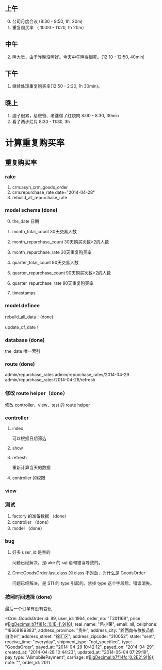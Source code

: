 ## 上午

0. 公司月度会议 (8:30 - 9:50, 1h, 20m)
1. 重复购买率 （ 10:00 - 11:20, 1h 20m）

## 中午

2. 睡大觉，由于昨晚没睡好。今天中午睡得很死。(12:10 - 12:50, 40min)

## 下午

1. 继续处理重复购买率(12:50 - 2:20, 1h 30min)。


## 晚上

1. 脑子很累，给爸爸、老婆做了红烧肉 8:00 - 8:30, 30min
2. 看了两步烂片 8:30 - 11:30, 3h


# 计算重复购买率


## 重复购买率

### rake

1. crm:asyn_crm_goods_order
2. crm:repurchase_rate date="2014-04-28"
3. rebuild_all_repurchase_rate

### model schema (done)

0. the_date 日期

1. month_total_count 30天交易人数
2. month_repurchase_count 30天购买次数>2的人数
3. month_repurchase_rate  30天重复购买率

4. quarter_total_count 90天交易人数
5. quarter_repurchase_count 90天购买次数>2的人数
6. quarter_repurchase_rate 90天重复购买率

7. timestamps

### model definee

rebuild_all_data！(done)

update_of_date！


### database (done)

the_date 唯一索引

### route (done)

admin/repurchase_rates
admin/repurchase_rates/2014-04-29
admin/repurchase_rates/2014-04-29/refresh

### 修改 route helper（done）

修改 controller、view、test 的 route helper


### controller

1. index

    可以根据日期筛选
    
2. show

3. refresh

    重新计算当天的数据
    
    
4. controller 的权限


### view


### 测试

1. factory 的准备数据 （done）
2. controller （done）
3. model （done）

 
### bug

1. 好多 user_id 是空的
    
    问题已经解决，是rake 的 sql 语句错误导致的。
 
 2.  Crm::GoodsOrder.last.class 的 class 不对劲，为什么是 GoodsOrder
 
     问题已经解决，是 STI 的 type 引起的。禁掉 type 这个字段后，错误消失。
     
     
### 按照时间选择 (done)

最后一个订单有没有变化

<Crm::GoodsOrder id: 89, user_id: 1964, order_no: "T301168", price: #<BigDecimal:b7f181c,'0.1E-1',9(18)>, real_name: "吕小荣", email: nil, cellphone: "18668189883", address_province: "贵州", address_city: "黔西南布依族苗族自治州", address_street: "徐汇区", address_zipcode: "310052", state: "sent", receive_time: "everyday", shipment_type: "not_specified", type: "GoodsOrder", payed_at: "2014-04-29 10:42:12", payed_on: "2014-04-29", created_at: "2014-04-28 10:44:23", updated_at: "2014-05-04 07:29:19", pay_type: "AlimobilePayment", carriage: #<BigDecimal:b7f14fc,'0.2E2',9(18)>, note: "", order_id: 2011

